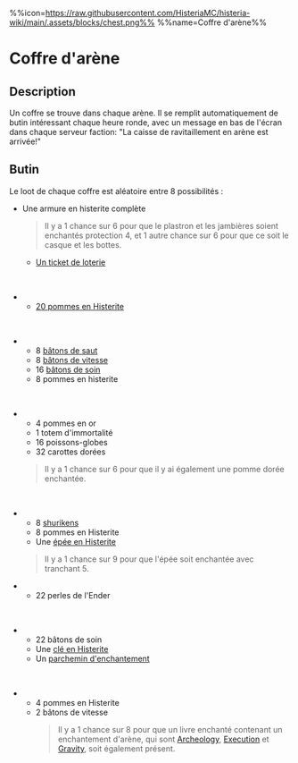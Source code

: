 %%icon=https://raw.githubusercontent.com/HisteriaMC/histeria-wiki/main/.assets/blocks/chest.png%%
%%name=Coffre d'arène%%

# Coffre d'arène 

## Description

Un coffre se trouve dans chaque arène. Il se remplit automatiquement de butin intéressant chaque heure ronde, avec un message en bas de l'écran dans chaque serveur faction: "La caisse de ravitaillement en arène est arrivée!"

## Butin

Le loot de chaque coffre est aléatoire entre 8 possibilités :

- Une armure en histerite complète
    > Il y a 1 chance sur 6 pour que le plastron et les jambières soient enchantés protection 4, et 1 autre chance sur 6 pour que ce soit le casque et les bottes.
    
  - [Un ticket de loterie](https://histeria.fr/wiki/objets/lottery-ticket)
<br>

- - [20 pommes en Histerite](https://histeria.fr/wiki/objets/histerite-apple)
<br>

- - 8 [bâtons de saut](https://histeria.fr/wiki/objets/jump-stick)
  - 8 [bâtons de vitesse](https://histeria.fr/wiki/objets/speed-stick)
  - 16 [bâtons de soin](https://histeria.fr/wiki/objets/heal-stick)
  - 8 pommes en histerite
<br>

- - 4 pommes en or
  - 1 totem d'immortalité
  - 16 poissons-globes
  - 32 carottes dorées
  > Il y a 1 chance sur 6 pour que il y ai également une pomme dorée enchantée.
<br>

- - 8 [shurikens](https://histeria.fr/wiki/objets/shuriken)
  - 8 pommes en Histerite
  - Une [épée en Histerite](https://histeria.fr/wiki/outils/histerite-sword)

  > Il y a 1 chance sur 9 pour que l'épée soit enchantée avec tranchant 5.

- - 22 perles de l'Ender
<br>

- - 22 bâtons de soin
  - Une [clé en Histerite](https://histeria.fr/wiki/objets/histerite-key)
  - Un [parchemin d'enchantement](https://histeria.fr/wiki/objets/forge-note)
<br>

- - 4 pommes en Histerite
  - 2 bâtons de vitesse
    > Il y a 1 chance sur 8 pour que un livre enchanté contenant un enchantement d'arène, qui sont [Archeology](https://histeria.fr/wiki/enchantements/archeologie), [Execution](https://histeria.fr/wiki/enchantements/execution) et [Gravity](https://histeria.fr/wiki/enchantements/gravity), soit également présent.

